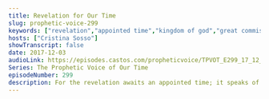 ```yaml
---
title: Revelation for Our Time
slug: prophetic-voice-299
keywords: ["revelation","appointed time","kingdom of god","great commission","discipleship","apostles and prophets"]
hosts: ["Cristina Sosso"]
showTranscript: false
date: 2017-12-03
audioLink: https://episodes.castos.com/propheticvoice/TPVOT_E299_17_12_02-03_Revelation_for_Our_Time.mp3
Series: The Prophetic Voice of Our Time
episodeNumber: 299
description: For the revelation awaits an appointed time; it speaks of the end and will not prove false. Though it linger, wait for it; it will certainly come and will not delay. Habakkuk 2:3
---
```

